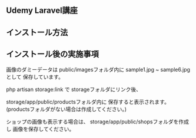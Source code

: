 ## Udemy Laravel講座

## インストール方法

## インストール後の実施事項

画像のダミーデータは
public/imagesフォルダ内に
sample1.jpg ~ sample6.jpg として
保存しています。

php artisan storage:link で
storageフォルダにリンク後、

storage/app/public/productsフォルダ内に
保存すると表示されます。
(productsフォルダがない場合は作成してください。)

ショップの画像も表示する場合は、
storage/app/public/shopsフォルダを作成し
画像を保存してください。